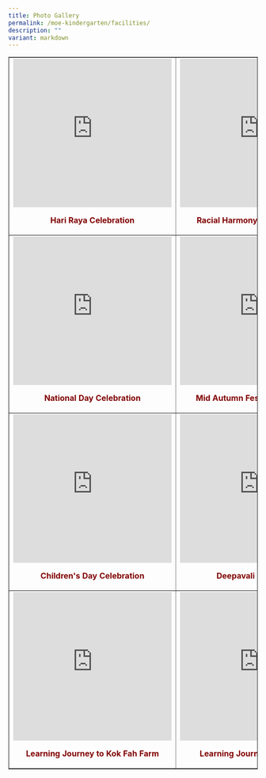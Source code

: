 ```yaml
---
title: Photo Gallery
permalink: /moe-kindergarten/facilities/
description: ""
variant: markdown
---
```

<table border="1" style="border-collapse: collapse; width: 100%; margin-left: auto; margin-right: auto;">
<tbody>
<tr>
<td style="width: 34.5713%;"><iframe allowfullscreen="true" height="300" width="320" frameborder="0" src="https://docs.google.com/presentation/d/e/2PACX-1vSEZMjDcTkZ8lwrrOJHk12s0dQLU8Y8iW9uRIsXrnrNzXxKrmX_zbDZsLJItcBuY2KKKP1PuTZ1ic2v/embed?start=true&amp;loop=true&amp;delayms=5000"></iframe>
<p style="text-align: center;"></p>
<p style="text-align: center;"><strong><span style="color: #800000;">Hari Raya Celebration</span></strong></p>
</td>

<td style="width: 38.0101%; text-align: center;"><iframe allowfullscreen="true" height="300" width="320" frameborder="0" src="https://docs.google.com/presentation/d/e/2PACX-1vQsLm-O5w9VEzhFthHA09GZ3_APVLelwSWJ_PzRqHabh0gdLQppdIVyLN3KDw5acPDVMb4kT4oODkcf/embed?start=true&amp;loop=true&amp;delayms=5000"></iframe>
<p><strong><span style="color: #800000;">Racial Harmony Day Celebration</span></strong></p>
</td>
</tr>

<tr style="text-align: center;">
<td style="width: 34.5713%; text-align: center;"><iframe allowfullscreen="true" height="300" width="320" frameborder="0" src="https://docs.google.com/presentation/d/e/2PACX-1vQi6XPN3Lfv-o_EkpgcLH_y9PbblGiDWVctjoAoI0xuH7z6V40wNGlynwKeknNhB0E88NwYDqrVSJ-9/embed?start=false&amp;loop=false&amp;delayms=5000"></iframe>
<p><strong><span style="color: #800000;">National Day Celebration </span></strong></p>
</td>

<td style="width: 38.0101%;"><iframe allowfullscreen="true" height="300" width="320" frameborder="0" src="https://docs.google.com/presentation/d/e/2PACX-1vT1EwKM_hCNIFv7BNp-p4cvHYpNJI8kusFegXDsE1CC_DRmxL4DadaXOD9_b7qXp0oJJTT7nvyqStRU/embed?start=true&amp;loop=true&amp;delayms=5000"></iframe>
<p><strong><span style="color: #800000;">Mid Autumn Festival Celebration</span></strong></p>
</td>
</tr>

<tr style="text-align: center;">
<td style="width: 34.5713%;"><iframe allowfullscreen="true" height="300" width="320" frameborder="0" src="https://docs.google.com/presentation/d/e/2PACX-1vR26ODT9oj8IBX8VfI2hpe3ALA--nUPJrbgPk5UYfZLQJ7HaQ5cDOiKjZRG-wCv0kwmLi3hf6ji-XeM/embed?start=true&amp;loop=true&amp;delayms=5000"></iframe>
<p><strong><span style="color: #800000;">Children's Day Celebration</span></strong></p>
</td>

<td style="width: 38.0101%;"><iframe allowfullscreen="true" height="300" width="320" frameborder="0" src="https://docs.google.com/presentation/d/e/2PACX-1vTYE3XkN1pvUuGGZGCAmx0vw-6pWExgUPhLmyjVADk4e6x77eu16KwsQUTTtKqny1mz1Q4qEVlNO4s4/embed?start=true&amp;loop=true&amp;delayms=5000"></iframe>
<p><strong><span style="color: #800000;">Deepavali Celebration</span></strong></p>
</td>
</tr>
<tr style="text-align: center;">
<td style="width: 34.5713%;"><iframe allowfullscreen="true" height="300" width="320" frameborder="0" src="https://docs.google.com/presentation/d/e/2PACX-1vTO9OmZhNFFCONYku6gIyaQINQcmhuPw4zg5ApBeuIR4H4u33cuVwctQQICbqdrtnmqShZfRGPQzENF/embed?start=true&amp;loop=true&amp;delayms=5000"></iframe>

<p><strong><span style="color: #800000;">Learning Journey to Kok Fah Farm</span></strong></p>
</td>
<td style="width: 38.0101%;"><iframe allowfullscreen="true" height="300" width="320" frameborder="0" src="https://docs.google.com/presentation/d/e/2PACX-1vQ1yZLlN2x9pEHOgxbDpBHqi9pX83YEzxgqGcQViiN9v3PSRUKhvitw96r5KMfcZw4t-mW4Ijdjfe-w/embed?start=true&amp;loop=true&amp;delayms=5000"></iframe>
<p><strong><span style="color: #800000;">Learning Journey to KidsSTOP</span></strong></p>
</td>
</tr>
</tbody>
</table>